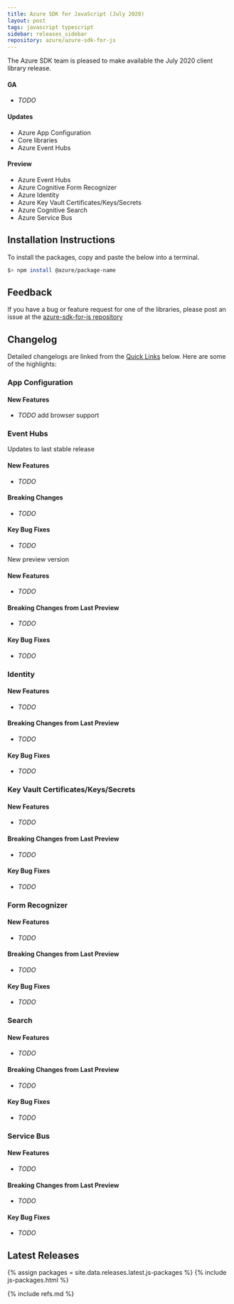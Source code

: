 ```yaml
---
title: Azure SDK for JavaScript (July 2020)
layout: post
tags: javascript typescript
sidebar: releases_sidebar
repository: azure/azure-sdk-for-js
---
```


The Azure SDK team is pleased to make available the July 2020 client library release.

#### GA

- *TODO*

#### Updates

- Azure App Configuration
- Core libraries
- Azure Event Hubs

#### Preview

- Azure Event Hubs
- Azure Cognitive Form Recognizer
- Azure Identity
- Azure Key Vault Certificates/Keys/Secrets
- Azure Cognitive Search
- Azure Service Bus

## Installation Instructions

To install the packages, copy and paste the below into a terminal.

```bash
$> npm install @azure/package-name
```

## Feedback

If you have a bug or feature request for one of the libraries, please post an issue at the [azure-sdk-for-js repository](https://github.com/azure/azure-sdk-for-js/issues)

## Changelog

Detailed changelogs are linked from the [Quick Links](#quick-links) below. Here are some of the highlights:

### App Configuration

#### New Features

- *TODO* add browser support

### Event Hubs

Updates to last stable release

#### New Features

- *TODO*

#### Breaking Changes

- *TODO*

#### Key Bug Fixes

- *TODO*

New preview version

#### New Features

- *TODO*

#### Breaking Changes from Last Preview

- *TODO*

#### Key Bug Fixes

- *TODO*

### Identity

#### New Features

- *TODO*

#### Breaking Changes from Last Preview

- *TODO*

#### Key Bug Fixes

- *TODO*

### Key Vault Certificates/Keys/Secrets

#### New Features

- *TODO*

#### Breaking Changes from Last Preview

- *TODO*

#### Key Bug Fixes

- *TODO*

### Form Recognizer

#### New Features

- *TODO*

#### Breaking Changes from Last Preview

- *TODO*

#### Key Bug Fixes

- *TODO*

### Search

#### New Features

- *TODO*

#### Breaking Changes from Last Preview

- *TODO*

#### Key Bug Fixes

- *TODO*

### Service Bus

#### New Features

- *TODO*

#### Breaking Changes from Last Preview

- *TODO*

#### Key Bug Fixes

- *TODO*

## Latest Releases

{% assign packages = site.data.releases.latest.js-packages %}
{% include js-packages.html %}

{% include refs.md %}
